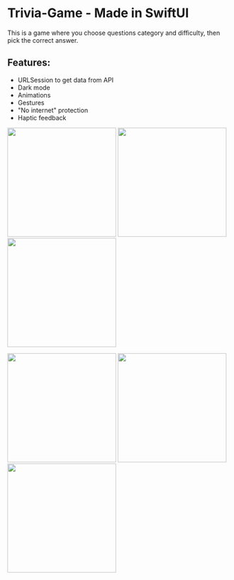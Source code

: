 # Trivia-Game - Made in SwiftUI

This is a game where you choose questions category and difficulty, then pick the correct answer.

## Features:
- URLSession to get data from API
- Dark mode
- Animations
- Gestures
- "No internet" protection
- Haptic feedback


<img src="https://user-images.githubusercontent.com/33011419/184479646-e9e32375-6b23-4dd0-8eca-de428e075c07.png" width="245"> <img src="https://user-images.githubusercontent.com/33011419/184480277-be370629-8abe-4f34-b378-39259b2cf3ee.png" width="245"> <img src="https://user-images.githubusercontent.com/33011419/184480280-98af4cf9-7476-420c-8e44-367ec584444e.png" width="245">

<img src="https://user-images.githubusercontent.com/33011419/184479652-aea1701e-d09f-4fd7-8156-f9e74fe9be9b.png" width="245"> <img src="https://user-images.githubusercontent.com/33011419/184479653-35e8ce27-2e3b-4ec8-a79a-cff8df333695.png" width="245"> <img src="https://user-images.githubusercontent.com/33011419/184479654-e918b658-bd04-49c7-8c9c-997aa8851e7c.png" width="245">

